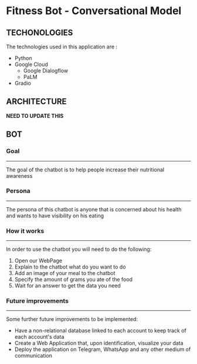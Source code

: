 # Fitness Bot - Conversational Model 
## TECHONOLOGIES
The technologies used in this application are :
- Python
- Google Cloud
    - Google Dialogflow
    - PaLM
- Gradio

## ARCHITECTURE
**NEED TO UPDATE THIS**  


## BOT
### Goal
---
The goal of the chatbot is to help people increase their nutritional awareness

### Persona
---
The persona of this chatbot is anyone that is concerned about his health and wants to have visibility on his eating

### How it works
---
In order to use the chatbot you will need to do the following:
1. Open our WebPage
2. Explain to the chatbot what do you want to do
3. Add an image of your meal to the chatbot
4. Specify the amount of grams you ate of the food
5. Wait for an answer to get the data you need

### Future improvements
---
Some further future improvements to be implemented:
- Have a non-relational database linked to each account to keep track of each account's data
- Create a Web Application that, upon identification, visualize your data
- Deploy the application on Telegram, WhatsApp and any other medium of communication
